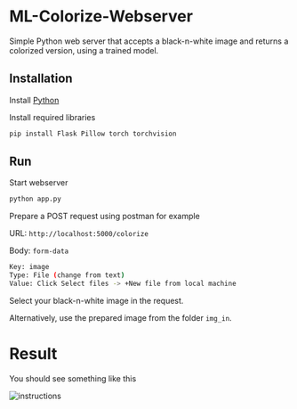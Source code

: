 # ML-Colorize-Webserver

Simple Python web server that accepts a black-n-white image and returns a colorized version, using a trained model.

## Installation

Install [Python](https://www.python.org/downloads/)

Install required libraries

```bash
pip install Flask Pillow torch torchvision
```

## Run

Start webserver

```bash
python app.py
```

Prepare a POST request using postman for example

URL: `http://localhost:5000/colorize`

Body: `form-data`

```bash
Key: image
Type: File (change from text)
Value: Click Select files -> +New file from local machine
```

Select your black-n-white image in the request.

Alternatively, use the prepared image from the folder `img_in`.

# Result
You should see something like this

![instructions](https://github.com/user-attachments/assets/319bc7de-fdb3-4b3e-8d2b-92eb28c4e642)
